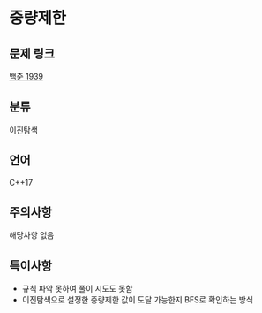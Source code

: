 # 중량제한
## 문제 링크
[백준 1939](https://www.acmicpc.net/problem/1939)
## 분류
이진탐색
## 언어
C++17
## 주의사항
해당사항 없음
## 특이사항
* 규칙 파악 못하여 풀이 시도도 못함
* 이진탐색으로 설정한 중량제한 값이 도달 가능한지 BFS로 확인하는 방식